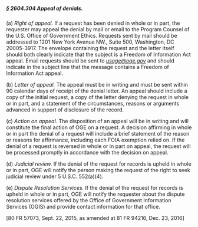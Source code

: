 ##### § 2604.304 Appeal of denials. #####

(a) *Right of appeal.* If a request has been denied in whole or in part, the requester may appeal the denial by mail or email to the Program Counsel of the U.S. Office of Government Ethics. Requests sent by mail should be addressed to 1201 New York Avenue NW., Suite 500, Washington, DC 20005-3917. The envelope containing the request and the letter itself should both clearly indicate that the subject is a Freedom of Information Act appeal. Email requests should be sent to *usoge@oge.gov* and should indicate in the subject line that the message contains a Freedom of Information Act appeal.

(b) *Letter of appeal.* The appeal must be in writing and must be sent within 90 calendar days of receipt of the denial letter. An appeal should include a copy of the initial request, a copy of the letter denying the request in whole or in part, and a statement of the circumstances, reasons or arguments advanced in support of disclosure of the record.

(c) *Action on appeal.* The disposition of an appeal will be in writing and will constitute the final action of OGE on a request. A decision affirming in whole or in part the denial of a request will include a brief statement of the reason or reasons for affirmance, including each FOIA exemption relied on. If the denial of a request is reversed in whole or in part on appeal, the request will be processed promptly in accordance with the decision on appeal.

(d) *Judicial review.* If the denial of the request for records is upheld in whole or in part, OGE will notify the person making the request of the right to seek judicial review under 5 U.S.C. 552(a)(4).

(e) *Dispute Resolution Services.* If the denial of the request for records is upheld in whole or in part, OGE will notify the requester about the dispute resolution services offered by the Office of Government Information Services (OGIS) and provide contact information for that office.

[80 FR 57073, Sept. 22, 2015, as amended at 81 FR 94216, Dec. 23, 2016]